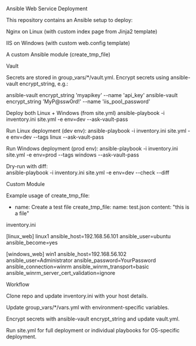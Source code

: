 Ansible Web Service Deployment

This repository contains an Ansible setup to deploy:

Nginx on Linux (with custom index page from Jinja2 template)

IIS on Windows (with custom web.config template)

A custom Ansible module (create_tmp_file)

Vault

Secrets are stored in group_vars/*/vault.yml.
Encrypt secrets using ansible-vault encrypt_string, e.g.:

ansible-vault encrypt_string 'myapikey' --name 'api_key'
ansible-vault encrypt_string 'MyP@ssw0rd!' --name 'iis_pool_password'


Deploy both Linux + Windows (from site.yml)
ansible-playbook -i inventory.ini site.yml -e env=dev --ask-vault-pass

Run Linux deployment (dev env):
ansible-playbook -i inventory.ini site.yml -e env=dev --tags linux --ask-vault-pass

Run Windows deployment (prod env):
ansible-playbook -i inventory.ini site.yml -e env=prod --tags windows --ask-vault-pass

Dry-run with diff:	
ansible-playbook -i inventory.ini site.yml -e env=dev --check --diff

Custom Module

Example usage of create_tmp_file:

- name: Create a test file
  create_tmp_file:
    name: test.json
    content: "this is a file"


inventory.ini

[linux_web]
linux1 ansible_host=192.168.56.101 ansible_user=ubuntu ansible_become=yes

[windows_web]
win1 ansible_host=192.168.56.102 ansible_user=Administrator ansible_password=YourPassword ansible_connection=winrm ansible_winrm_transport=basic ansible_winrm_server_cert_validation=ignore

Workflow

Clone repo and update inventory.ini with your host details.

Update group_vars/*/vars.yml with environment-specific variables.

Encrypt secrets with ansible-vault encrypt_string and update vault.yml.

Run site.yml for full deployment or individual playbooks for OS-specific deployment.
